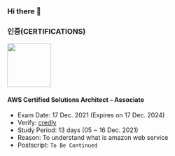 ### Hi there 👋

<!--
**lucaseo90/lucaseo90** is a ✨ _special_ ✨ repository because its `README.md` (this file) appears on your GitHub profile.

Here are some ideas to get you started:

- 🔭 I’m currently working on ...
- 🌱 I’m currently learning ...
- 👯 I’m looking to collaborate on ...
- 🤔 I’m looking for help with ...
- 💬 Ask me about ...
- 📫 How to reach me: ...
- 😄 Pronouns: ...
- ⚡ Fun fact: ...
-->

### 인증(CERTIFICATIONS)
<img src="https://user-images.githubusercontent.com/6668548/146668681-8052afce-3e98-40aa-84e2-9882930a822f.png" width="100" height="100" />

#### AWS Certified Solutions Architect – Associate
* Exam Date: 17 Dec. 2021 (Expires on 17 Dec. 2024)
* Verify: [credly](https://www.credly.com/badges/e3a395f2-a3ae-47ba-ac0f-6483a0344d60/public_url)
* Study Period: 13 days (05 ~ 16 Dec. 2021)
* Reason: To understand what is amazon web service
* Postscript: `To Be Continued`
